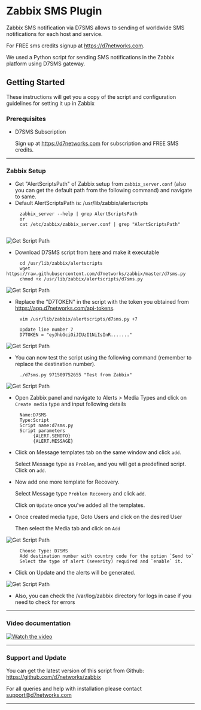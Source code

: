 # Zabbix SMS Plugin

Zabbix SMS notification via D7SMS allows to sending of worldwide SMS notifications for each host and service. 

For FREE sms credits signup at https://d7networks.com. 

We used a Python script for sending SMS notifications in the Zabbix platform using D7SMS gateway.


## Getting Started
These instructions will get you a copy of the script and configuration guidelines for setting it up in Zabbix

### Prerequisites
- D7SMS Subscription

     Sign up at https://d7networks.com for subscription and FREE SMS credits. 
-----------------

### Zabbix Setup


- Get "AlertScriptsPath" of Zabbix setup from `zabbix_server.conf` (also you can get the default path from the following command) and navigate to same.
- Default AlertScriptsPath is: /usr/lib/zabbix/alertscripts



```
     zabbix_server --help | grep AlertScriptsPath
     or
     cat /etc/zabbix/zabbix_server.conf | grep "AlertScriptsPath"
      
```
![Get Script Path](https://d7networks.com/images/zabbix/01-Get-script-path.gif)

- Download D7SMS script from [here](https://raw.githubusercontent.com/d7networks/zabbix/master/d7sms.py) and make it executable

```
     cd /usr/lib/zabbix/alertscripts
     wget https://raw.githubusercontent.com/d7networks/zabbix/master/d7sms.py
     chmod +x /usr/lib/zabbix/alertscripts/d7sms.py
```
![Get Script Path](https://d7networks.com/images/zabbix/02-Download-script.gif)

- Replace the "D7TOKEN" in the script with the token you obtained from https://app.d7networks.com/api-tokens.

```
     vim /usr/lib/zabbix/alertscripts/d7sms.py +7

     Update line number 7 
     D7TOKEN = "eyJhbGciOiJIUzI1NiIsInR......."
```
![Get Script Path](https://d7networks.com/images/zabbix/03-Configure-Token.gif)

- You can now test the script using the following command (remember to replace the destination number).
```
     ./d7sms.py 971509752655 "Test from Zabbix"
```
![Get Script Path](https://d7networks.com/images/zabbix/04-Test-Script.gif)


- Open Zabbix panel and navigate to Alerts > Media Types and click on `Create media` type and input following details

```
     Name:D7SMS
     Type:Script
     Script name:d7sms.py
     Script parameters
          {ALERT.SENDTO}
          {ALERT.MESSAGE}
```
<!-- ![Get Script Path](https://d7networks.com/images/zabbix/05-Create_media.gif) -->

- Click on Message templates tab on the same window and click `add`.

     Select Message type as `Problem`, and you will get a predefined script. Click on `add`.

- Now add one more template for Recovery.

     Select Message type `Problem Recovery` and click `add`.

     Click on `Update` once you've added all the templates. 

- Once created media type, Goto Users and click on the desired User

     Then select the Media tab and click on `Add`

![Get Script Path](https://d7networks.com/images/zabbix/05-Create_media.gif)


```
     Choose Type: D7SMS
     Add destination number with country code for the option `Send to`
     Select the type of alert (severity) required and `enable` it. 
```

- Click on Update and the alerts will be generated. 

![Get Script Path](https://d7networks.com/images/zabbix/06-Configure-User.gif)

- Also, you can check the /var/log/zabbix directory for logs in case if you need to check for errors

-----------------
### Video documentation

[![Watch the video](https://d7networks.com/images/zabbix/Zabbix-Video.png)](https://youtu.be/XXK_m9S91zo)

-----------------

### Support and Update 

You can get the latest version of this script from Github: https://github.com/d7networks/zabbix

For all queries and help with installation please contact support@d7networks.com

-----------------